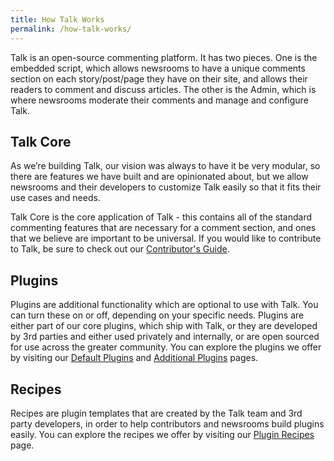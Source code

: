 ```yaml
---
title: How Talk Works
permalink: /how-talk-works/
---
```


Talk is an open-source commenting platform. It has two pieces. One is the
embedded script, which allows newsrooms to have a unique comments section on
each story/post/page they have on their site, and allows their readers to
comment and discuss articles. The other is the Admin, which is where newsrooms
moderate their comments and manage and configure Talk.

## Talk Core

As we’re building Talk, our vision was always to have it be very modular, so
there are features we have built and are opinionated about, but we allow
newsrooms and their developers to customize Talk easily so that it fits their
use cases and needs.

Talk Core is the core application of Talk - this contains all of the standard
commenting features that are necessary for a comment section, and ones that we
believe are important to be universal. If you would like to contribute to Talk,
be sure to check out our
[Contributor's Guide](https://github.com/coralproject/talk/blob/master/CONTRIBUTING.md).

## Plugins

Plugins are additional functionality which are optional to use with Talk. You
can turn these on or off, depending on your specific needs. Plugins are either
part of our core plugins, which ship with Talk, or they are developed by 3rd
parties and either used privately and internally, or are open sourced for use
across the greater community. You can explore the plugins we offer by visiting our [Default Plugins](/talk/default-plugins/)
and [Additional Plugins](/talk/additional-plugins/) pages.

## Recipes

Recipes are plugin templates that are created by the Talk team and 3rd party
developers, in order to help contributors and newsrooms build plugins easily.
You can explore the recipes we offer by visiting our [Plugin Recipes](/talk/plugin-recipes/)
page.

